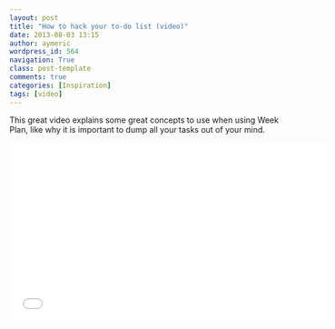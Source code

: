 ```yaml
---
layout: post
title: "How to hack your to-do list (video)"
date: 2013-08-03 13:15
author: aymeric
wordpress_id: 564
navigation: True
class: post-template
comments: true
categories: [Inspiration]
tags: [video]
---
```



   This great video explains some great concepts to use when using Week Plan, like why it is important to dump all your tasks out of your mind. 
 <iframe width="560" height="315" src="//www.youtube.com/embed/Xduzwk04l2E?list=UUoPlipOfn_kc1y1q7sXN5yQ" frameborder="0" allowfullscreen></iframe>

